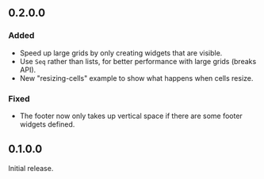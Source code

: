 ## 0.2.0.0
### Added
- Speed up large grids by only creating widgets that are visible.
- Use `Seq` rather than lists, for better performance with large grids (breaks API).
- New "resizing-cells" example to show what happens when cells resize.
### Fixed
- The footer now only takes up vertical space if there are some footer widgets defined.

## 0.1.0.0

Initial release.